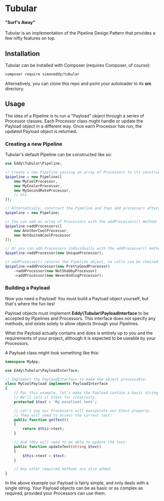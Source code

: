 # Tubular
#### "Surf's Away"

Tubular is an implementation of the Pipeline Design Pattern that provides a few nifty features on top.

## Installation
Tubular can be installed with Composer (requires Composer, of course):
```sh
composer require simoneddy/tubular
```

Alternatively, you can clone this repo and point your autoloader to its __src__ directory.

## Usage
The idea of a Pipeline is to run a "Payload" object through a series of Processor classes. Each Processor class might handle or update the Payload object in a different way. Once each Processor has run, the updated Payload object is returned.

### Creating a new Pipeline
Tubular's default Pipeline can be constructed like so:

```php
use Eddy\Tubular\Pipeline;

// Create a new Pipeline passing an array of Processors to its constructor:
$pipeline = new Pipeline([
    new MyCoolProcessor,
    new MyCoolerProcessor,
    new MySecondRateProcessor,
    // etc
]);

// Alternatively, construct the Pipeline and then add processors afterwards.
$pipeline = new Pipeline;

// You can add an array of Processors with the addProcessors() method:
$pipeline->addProcessors([
    new AnotherCoolProcessor,
    new NotQuiteACoolProcessor
]);

// Or you can add Processors individually with the addProcessor() method:
$pipeline->addProcessor(new UniqueProcessor);

// addProcessor() returns the Pipeline object, so calls can be chained together:
$pipeline->addProcessor(new PrettyGoodProcessor)
    ->addProcessor(new NotShabbyProcessor)
    ->addProcessor(new NeverEndingProcessor);
```

### Building a Payload

Now you need a Payload! You must build a Payload object yourself, but that's where the fun lies!

Payload objects must implement __Eddy\Tubular\PayloadInterface__ to be accepted by Pipelines and Processors. This interface does not specify any methods, and exists solely to allow objects through your Pipelines.

What the Payload actually contains and does is entirely up to you and the requirements of your project, although it is expected to be useable by your Processors.

A Payload class might look something like this:
```php
namespace MyApp;

use Eddy\Tubular\PayloadInterface;

// Implement the PayloadInterface to make the object processable:
class MyCoolPayload implements PayloadInterface
{
    // For this example, let's make the Payload contain a basic string property.
    // We'll call it $text for creativity.
    protected $text = 'My excellent text';

    // Let's say our Processors will manipulate our $text property.
    // They will need to access the current text:
    public function getText()
    {
        return $this->text;
    }

    // And they will need to be able to update the text:
    public function updateText(string $text)
    {
        $this->text = $text;
    }

    // Any other required methods are also added.
}
```

In the above example our Payload is fairly simple, and only deals with a single string. Your Payload objects can be as basic or as complex as required, provided your Processors can use them.